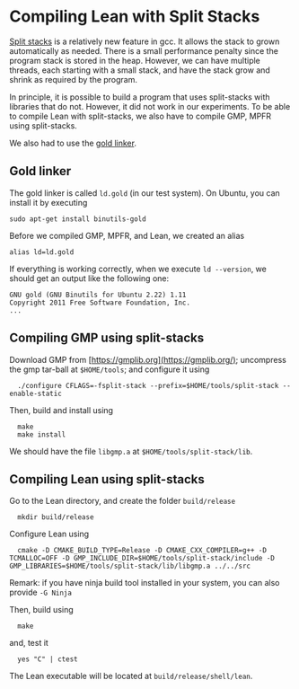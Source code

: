 Compiling Lean with Split Stacks
================================

[Split stacks](http://gcc.gnu.org/wiki/SplitStacks) is a relatively
new feature in gcc.  It allows the stack to grown automatically as
needed.  There is a small performance penalty since the program stack
is stored in the heap. However, we can have multiple threads, each starting
with a small stack, and have the stack grow and shrink as required by
the program.

In principle, it is possible to build a program that uses split-stacks
with libraries that do not. However, it did not work in our experiments.
To be able to compile Lean with split-stacks, we also have to compile
GMP, MPFR using split-stacks.

We also had to use the [gold linker](<http://en.wikipedia.org/wiki/Gold_(linker)>).

Gold linker
-----------

The gold linker is called `ld.gold` (in our test system). On Ubuntu, you
can install it by executing

    sudo apt-get install binutils-gold

Before we compiled GMP, MPFR, and Lean, we created an alias

    alias ld=ld.gold

If everything is working correctly, when we execute `ld --version`, we should
get an output like the following one:

    GNU gold (GNU Binutils for Ubuntu 2.22) 1.11
    Copyright 2011 Free Software Foundation, Inc.
    ...

Compiling GMP using split-stacks
--------------------------------

Download GMP from [https://gmplib.org](https://gmplib.org/); uncompress the gmp tar-ball at `$HOME/tools`; and configure it using

      ./configure CFLAGS=-fsplit-stack --prefix=$HOME/tools/split-stack --enable-static

Then, build and install using

      make
      make install

We should have the file `libgmp.a` at `$HOME/tools/split-stack/lib`.

Compiling Lean using split-stacks
--------------------------------

Go to the Lean directory, and create the folder `build/release`

      mkdir build/release

Configure Lean using

      cmake -D CMAKE_BUILD_TYPE=Release -D CMAKE_CXX_COMPILER=g++ -D TCMALLOC=OFF -D GMP_INCLUDE_DIR=$HOME/tools/split-stack/include -D GMP_LIBRARIES=$HOME/tools/split-stack/lib/libgmp.a ../../src

Remark: if you have ninja build tool installed in your system, you can also provide `-G Ninja`

Then, build using

      make

and, test it

      yes "C" | ctest

The Lean executable will be located at `build/release/shell/lean`.
